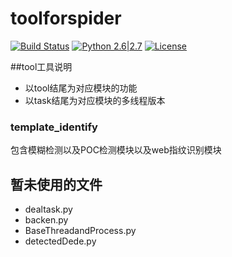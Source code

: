 # toolforspider

[![Build Status](http://nanshihui.github.io/public/status.svg)](http://nanshihui.github.io/2016/01/21/ToolForSpider%E7%AE%80%E4%BB%8B/) [![Python 2.6|2.7](http://nanshihui.github.io/public/python.svg)](https://www.python.org/) [![License](http://nanshihui.github.io/public/license.svg)](http://nanshihui.github.io/2016/01/21/ToolForSpider%E7%AE%80%E4%BB%8B/) 

##tool工具说明
* 以tool结尾为对应模块的功能       
* 以task结尾为对应模块的多线程版本  
                      					
### template_identify

包含模糊检测以及POC检测模块以及web指纹识别模块

## 暂未使用的文件

* dealtask.py 
* backen.py
* BaseThreadandProcess.py
* detectedDede.py
